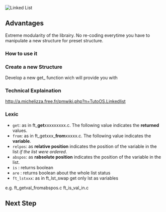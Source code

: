 ![Linked List](http://a.michelizza.free.fr/uploads/TutoOS/list_linux.png)

## Advantages

Extreme modularity of the librairy. No re-coding everytime you have to manipulate a new structure for preset structure.

### How to use it







### Create a new Structure

Develop a new get_ function wich will provide you with 


### Technical Explaination

http://a.michelizza.free.fr/pmwiki.php?n=TutoOS.Linkedlist

### Lexic

* `get`: as in ft_**get**xxxxxxxxx.c. The following value indicates the **returned** values.  
* `from`: as in ft_getxxx_**from**xxxxx.c. The following value indicates the **variable**.
* `relpos`: as **relative position** indicates the position of the variable in the list *if the list were ordered*.
* `abspos`: as  **rabsolute position** indicates the position of the variable in the list.
* `is` : returns boolean
* `are` : returns boolean about the whole list status
* `ft_lstxxx`: as in ft_lst_swap get only lst as variables

e.g.
ft_getval_fromabspos.c
ft_is_val_in.c


## Next Step
